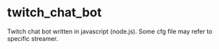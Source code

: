 # twitch_chat_bot
Twitch chat bot written in javascript (node.js). Some cfg file may refer to specific streamer.



